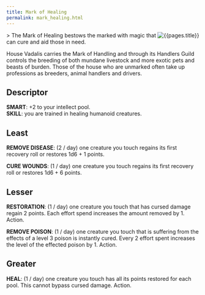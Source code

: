 ```yaml
---
title: Mark of Healing
permalink: mark_healing.html
---
```

<img src="images/dragonmarks/{{page.title}}.jpg" alt='{{pages.title}}' style="float:right">
> The Mark of Healing bestows the marked with magic that can cure and aid those in need.

House Vadalis carries the Mark of Handling and through its Handlers Guild controls the breeding of both mundane livestock and more exotic pets and beasts of burden. Those of the house who are unmarked often take up professions as breeders, animal handlers and drivers.

## Descriptor
**SMART**: +2 to your intellect pool.  
**SKILL**: you are trained in healing humanoid creatures.

## Least
**REMOVE DISEASE**: (2 / day) one creature you touch regains its first recovery roll or restores 1d6 + 1 points.

**CURE WOUNDS**: (1 / day) one creature you touch regains its first recovery roll or restores 1d6 + 6 points.

## Lesser
**RESTORATION**: (1 / day) one creature you touch that has cursed damage regain 2 points. Each effort spend increases the amount removed by 1. Action.

**REMOVE POISON**: (1 / day) one creature you touch that is suffering from the effects of a level 3 poison is instantly cured. Every 2 effort spent increases the level of the effected poison by 1. Action.

## Greater
**HEAL**: (1 / day) one creature you touch has all its points restored for each pool. This cannot bypass cursed damage. Action.